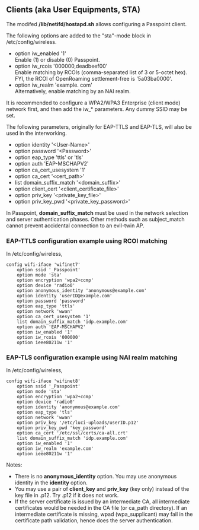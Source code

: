 ## Clients (aka User Equipments, STA)

The modifed **/lib/netifd/hostapd.sh** allows configuring a Passpoint client.

The following options are added to the "sta"-mode block in /etc/config/wireless.
- option iw_enabled '1'  
Enable (1) or disable (0) Passpoint.
- option iw_rcois '000000,deadbeef00'  
Enable matching by RCOIs (comma-separated list of 3 or 5-octet hex).  
FYI, the RCOI of OpenRoaming settlement-free is '5a03ba0000'.
- option iw_realm 'example. com'  
Alternatively, enable matching by an NAI realm.

It is recommended to configure a WPA2/WPA3 Enterprise (client mode) network first,
and then add the iw_* parameters. Any dummy SSID may be set.

The following parameters, originally for EAP-TTLS and EAP-TLS, will also be used in the interworking.
- option identity '\<User-Name\>'
- option password '\<Password\>'
- option eap_type 'ttls' or 'tls'
- option auth 'EAP-MSCHAPV2'
- option ca_cert_usesystem '1'
- option ca_cert '\<cert_path\>'
- list domain_suffix_match '\<domain_suffix\>'
- option client_cert '\<client_certificate_file\>'
- option priv_key '\<private_key_file\>'
- option priv_key_pwd '\<private_key_password\>'

In Passpoint, **domain_suffix_match** must be used in the network selection and server authentication phases.
Other methods such as subject_match cannot prevent accidental connection to an evil-twin AP.

### EAP-TTLS configuration example using RCOI matching

In /etc/config/wireless,
```
config wifi-iface 'wifinet7'
	option ssid '_Passpoint'
	option mode 'sta'
	option encryption 'wpa2+ccmp'
	option device 'radio0'
	option anonymous_identity 'anonymous@example.com'
	option identity 'userID@example.com'
	option password 'password'
	option eap_type 'ttls'
	option network 'wwan'
	option ca_cert_usesystem '1'
	list domain_suffix_match 'idp.example.com'
	option auth 'EAP-MSCHAPV2'
	option iw_enabled '1'
	option iw_rcois '000000'
	option ieee80211w '1'
```


### EAP-TLS configuration example using NAI realm matching

In /etc/config/wireless,
```
config wifi-iface 'wifinet8'
	option ssid '_Passpoint'
	option mode 'sta'
	option encryption 'wpa2+ccmp'
	option device 'radio0'
	option identity 'anonymous@example.com'
	option eap_type 'tls'
	option network 'wwan'
	option priv_key '/etc/luci-uploads/userID.p12'
	option priv_key_pwd 'key_password'
	option ca_cert '/etc/ssl/certs/ca-all.crt'
	list domain_suffix_match 'idp.example.com'
	option iw_enabled '1'
	option iw_realm 'example.com'
	option ieee80211w '1'
```
Notes:  
- There is no **anonymous_identity** option. You may use anonymous identity in the **identity** option.
- You may use a pair of **client_key** and **priv_key** (key only) instead of the key file in .p12. Try .p12 if it does not work.
- If the server certificate is issued by an intermediate CA, all intermediate certificates would be needed in the CA file (or ca_path directory). If an intermediate certificate is missing, wpad (wpa_supplicant) may fail in the certificate path validation, hence does the server authentication.
